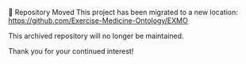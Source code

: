 🚨 Repository Moved
This project has been migrated to a new location:
https://github.com/Exercise-Medicine-Ontology/EXMO

This archived repository will no longer be maintained.

Thank you for your continued interest!
